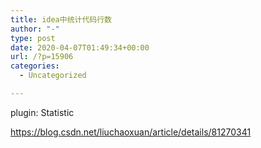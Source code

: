 ```yaml
---
title: idea中统计代码行数
author: "-"
type: post
date: 2020-04-07T01:49:34+00:00
url: /?p=15906
categories:
  - Uncategorized

---
```

plugin: Statistic
  
https://blog.csdn.net/liuchaoxuan/article/details/81270341